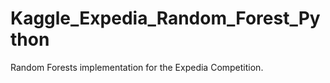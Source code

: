 Kaggle_Expedia_Random_Forest_Python
===================================
Random Forests implementation for the Expedia Competition.
